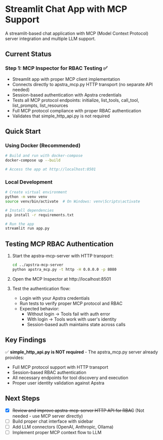 # Streamlit Chat App with MCP Support

A streamlit-based chat application with MCP (Model Context Protocol) server integration and multiple LLM support.

## Current Status

### Step 1: MCP Inspector for RBAC Testing ✅
- Streamlit app with proper MCP client implementation
- Connects directly to apstra_mcp.py HTTP transport (no separate API needed)
- Session-based authentication with Apstra credentials
- Tests all MCP protocol endpoints: initialize, list_tools, call_tool, list_prompts, list_resources
- Full MCP protocol compliance with proper RBAC authentication
- Validates that simple_http_api.py is not required

## Quick Start

### Using Docker (Recommended)

```bash
# Build and run with docker-compose
docker-compose up --build

# Access the app at http://localhost:8501
```

### Local Development

```bash
# Create virtual environment
python -m venv venv
source venv/bin/activate  # On Windows: venv\Scripts\activate

# Install dependencies
pip install -r requirements.txt

# Run the app
streamlit run app.py
```

## Testing MCP RBAC Authentication

1. Start the apstra-mcp-server with HTTP transport:
   ```bash
   cd ../apstra-mcp-server
   python apstra_mcp.py -t http -H 0.0.0.0 -p 8080
   ```

2. Open the MCP Inspector at http://localhost:8501

3. Test the authentication flow:
   - Login with your Apstra credentials
   - Run tests to verify proper MCP protocol and RBAC
   - Expected behavior:
     - Without login → Tools fail with auth error
     - With login → Tools work with user's identity
     - Session-based auth maintains state across calls

## Key Findings

✅ **simple_http_api.py is NOT required** - The apstra_mcp.py server already provides:
- Full MCP protocol support with HTTP transport
- Session-based RBAC authentication
- All necessary endpoints for tool discovery and execution
- Proper user identity validation against Apstra

## Next Steps

- [x] ~~Review and improve apstra-mcp-server HTTP API for RBAC~~ (Not needed - use MCP server directly)
- [ ] Build proper chat interface with sidebar
- [ ] Add LLM connectors (OpenAI, Anthropic, Ollama)
- [ ] Implement proper MCP context flow to LLM